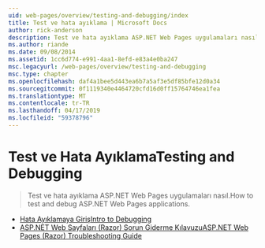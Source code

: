 ```yaml
---
uid: web-pages/overview/testing-and-debugging/index
title: Test ve hata ayıklama | Microsoft Docs
author: rick-anderson
description: Test ve hata ayıklama ASP.NET Web Pages uygulamaları nasıl.
ms.author: riande
ms.date: 09/08/2014
ms.assetid: 1cc6d774-e991-4aa1-8efd-e83a4e0ba247
msc.legacyurl: /web-pages/overview/testing-and-debugging
msc.type: chapter
ms.openlocfilehash: daf4a1bee5d443ea6b7a5af3e5df85bfe12d0a34
ms.sourcegitcommit: 0f1119340e4464720cfd16d0ff15764746ea1fea
ms.translationtype: MT
ms.contentlocale: tr-TR
ms.lasthandoff: 04/17/2019
ms.locfileid: "59378796"
---
```

# <a name="testing-and-debugging"></a><span data-ttu-id="de9bd-103">Test ve Hata Ayıklama</span><span class="sxs-lookup"><span data-stu-id="de9bd-103">Testing and Debugging</span></span>

> <span data-ttu-id="de9bd-104">Test ve hata ayıklama ASP.NET Web Pages uygulamaları nasıl.</span><span class="sxs-lookup"><span data-stu-id="de9bd-104">How to test and debug ASP.NET Web Pages applications.</span></span>


- [<span data-ttu-id="de9bd-105">Hata Ayıklamaya Giriş</span><span class="sxs-lookup"><span data-stu-id="de9bd-105">Intro to Debugging</span></span>](introduction-to-debugging.md)
- [<span data-ttu-id="de9bd-106">ASP.NET Web Sayfaları (Razor) Sorun Giderme Kılavuzu</span><span class="sxs-lookup"><span data-stu-id="de9bd-106">ASP.NET Web Pages (Razor) Troubleshooting Guide</span></span>](aspnet-web-pages-razor-troubleshooting-guide.md)
